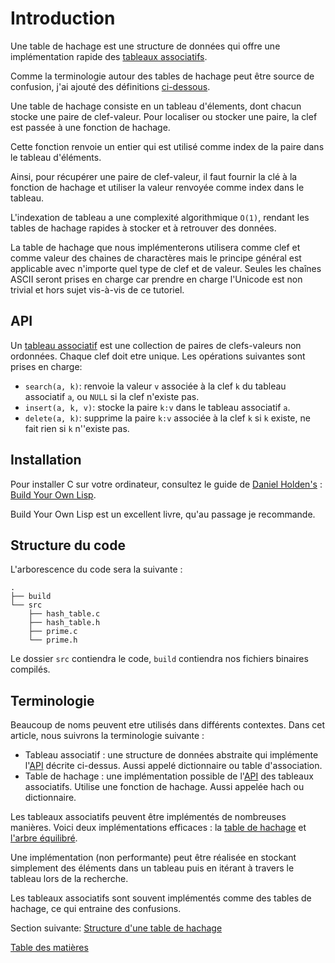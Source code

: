 # Introduction

Une table de hachage est une structure de données qui offre une implémentation rapide des [tableaux associatifs](#api).

Comme la terminologie autour des tables de hachage peut être source de confusion, j'ai ajouté des définitions [ci-dessous](#terminologie).

Une table de hachage consiste en un tableau d'élements, dont chacun stocke une paire de clef-valeur.
Pour localiser ou stocker une paire, la clef est passée à une fonction de hachage.

Cette fonction renvoie un entier qui est utilisé comme index de la paire dans le tableau d'éléments.

Ainsi, pour récupérer une paire de clef-valeur, il faut fournir la clé à la fonction de hachage et utiliser la valeur renvoyée comme index dans le tableau.

L'indexation de tableau a une complexité algorithmique `O(1)`, rendant les tables de hachage rapides à stocker et à retrouver des données.

La table de hachage que nous implémenterons utilisera comme clef et comme valeur des chaines de charactères mais le principe général est applicable avec n'importe quel type de clef et de valeur.
Seules les chaînes ASCII seront prises en charge car prendre en charge l'Unicode est non trivial et hors sujet vis-à-vis de ce tutoriel.

## API

Un [tableau associatif](https://fr.wikipedia.org/wiki/Tableau_associatif) est une collection de paires de clefs-valeurs non ordonnées.
Chaque clef doit etre unique. Les opérations suivantes sont prises en charge:

- `search(a, k)`: renvoie la valeur `v` associée à la clef `k` du tableau  associatif `a`, ou `NULL` si la clef n'existe pas.
- `insert(a, k, v)`: stocke la paire `k:v` dans le tableau associatif `a`.
- `delete(a, k)`: supprime la paire `k:v` associée à la clef `k` si `k` existe, ne fait rien si `k` n''existe pas.

## Installation

Pour installer C sur votre ordinateur, consultez le guide de [Daniel Holden's](@orangeduck) : [Build Your Own Lisp](http://www.buildyourownlisp.com/chapter2_installation).

Build Your Own Lisp est un excellent livre, qu'au passage je recommande.

## Structure du code

L'arborescence du code sera la suivante :

```
.
├── build
└── src
    ├── hash_table.c
    ├── hash_table.h
    ├── prime.c
    └── prime.h
```

Le dossier `src` contiendra le code, `build` contiendra nos fichiers binaires compilés.

## Terminologie

Beaucoup de noms peuvent etre utilisés dans différents contextes.
Dans cet article, nous suivrons la terminologie suivante :

- Tableau associatif : une structure de données abstraite qui implémente l'[API](#api) décrite ci-dessus.
  Aussi appelé dictionnaire ou table d'association.
- Table de hachage : une implémentation possible de l'[API](#api) des tableaux associatifs. Utilise une fonction de hachage. Aussi appelée hach ou dictionnaire.

Les tableaux associatifs peuvent être implémentés de nombreuses manières.
Voici deux implémentations efficaces : la [table de hachage](https://fr.wikipedia.org/wiki/Table_de_hachage) et [l'arbre équilibré](https://fr.wikipedia.org/wiki/Arbre_%C3%A9quilibr%C3%A9).

Une implémentation (non performante) peut être réalisée en stockant simplement des éléments dans un tableau puis en itérant à travers le tableau lors de la recherche.

Les tableaux associatifs sont souvent implémentés comme des tables de hachage, ce qui entraine des confusions.

Section suivante: [Structure d'une table de hachage](../02-hash-table)

[Table des matières](/.translations/fr/README.md#contents)
